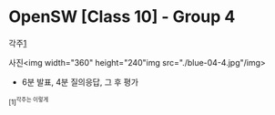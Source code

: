 OpenSW [Class 10] - Group 4
===========================
각주[1](#footnote_1)

사진<img width="360" height="240"img src="./blue-04-4.jpg"/img>
 * 6분 발표, 4분 질의응답, 그 후 평가
 
 
<sup id="footnote_1">[1]<sup>각주는 이렇게

